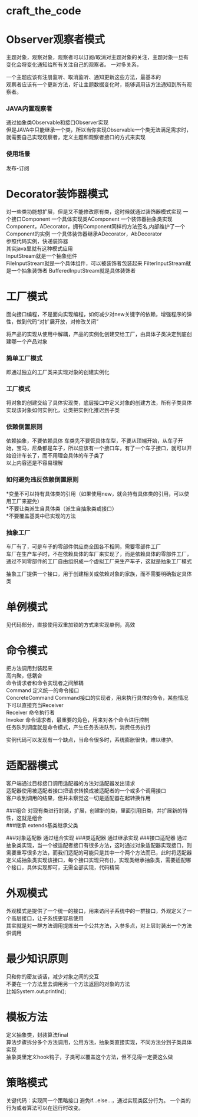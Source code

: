 # craft_the_code

Observer观察者模式
================
主题对象，观察对象，观察者可以订阅/取消对主题对象的关注，主题对象一旦有变化会将变化通知给所有关注自己的观察者。
一对多关系，  

一个主题应该有注册监听、取消监听、通知更新这些方法，最基本的  
观察者应该有一个更新方法，好让主题数据变化时，能够调用该方法通知到所有观察者。  

### JAVA内置观察者
通过抽象类Observable和接口Observer实现  
但是JAVA中只能继承一个类，所以当你实现Observable一个类无法满足需求时，就需要自己实现观察者，定义主题和观察者接口的方式来实现

### 使用场景
发布-订阅




Decorator装饰器模式
================
对一些类功能想扩展，但是又不能修改原有类，这时候就通过装饰器模式实现
一个接口Component
一个具体实现类AComponent
一个装饰器抽象类实现Component，ADecorator，拥有Component同样的方法签名,内部维护了一个Component的实例
一个具体装饰器继承ADecorator，AbDecorator  
参照代码实例，快递装饰器  
其实java里就有这种模式应用  
InputStream就是一个抽象组件  
FileInputStream就是一个具体组件，可以被装饰者包装起来 
FilterInputStream就是一个抽象装饰者 
BufferedInputStream就是具体装饰者



工厂模式
=======
面向接口编程，不是面向实现编程，如何减少对new关键字的依赖，增强程序的弹性，做到代码“对扩展开放，对修改关闭”  

将产品的实现从使用中解耦，产品的实例化创建交给工厂，由具体子类决定到底创建哪一个产品对象  

### 简单工厂模式
即通过独立的工厂类来实现对象的创建实例化
### 工厂模式
将对象的创建交给了具体实现类，底层接口中定义对象的创建方法，所有子类具体实现该对象如何实例化，让类把实例化推迟到子类

### 依赖倒置原则
依赖抽象，不要依赖具体
车类先不要管具体车型，不要从顶端开始，从车子开始，宝马，尼桑都是车子，所以应该有一个接口车，有了一个车子接口，就可以开始设计车长了，而不用理会具体的车子类了  
以上内容还是不容易理解  
### 如何避免违反依赖倒置原则
*变量不可以持有具体类的引用（如果使用new，就会持有具体类的引用，可以使用工厂来避免）  
*不要让类派生自具体类（派生自抽象类或接口）  
*不要覆盖基类中已实现的方法  

### 抽象工厂
车厂有了，可是车子的零部件供应商全国各不相同，需要零部件工厂  
车厂在生产车子时，不在依赖具体的车厂来实现了，而是依赖具体的零部件工厂，通过不同零部件的工厂自由组织成一个虚拟工厂来生产车子，这就是抽象工厂模式  

抽象工厂提供一个接口，用于创建相关或依赖对象的家族，而不需要明确指定具体类

单例模式
=======
见代码部分，直接使用双重加锁的方式来实现单例，高效

命令模式
=======
把方法调用封装起来   
高内聚，低耦合  
命令请求者和命令实现者之间解耦  
Command 定义统一的命令接口  
ConcreteCommand Command接口的实现者，用来执行具体的命令，某些情况下可以直接充当Receiver  
Receiver 命令执行者  
Invoker  命令请求者，最重要的角色，用来对各个命令进行控制  
任务队列调度就是命令模式，产生任务丢进队列，消费任务执行  

实例代码可以发现有一个缺点，当命令很多时，系统膨胀很快，难以维护。  

适配器模式
=========
客户端通过目标接口调用适配器的方法对适配器发出请求  
适配器使用被适配者接口把请求转换成被适配者的一个或多个调用接口  
客户收到调用的结果，但并未察觉这一切是适配器在起转换作用  

###组合
对现有类进行封装，扩展，创建新的类，里面引用旧类，并扩展新的特性，这就是组合  
###继承
extends基类继承父类

###对象适配器
通过组合实现
###类适配器
通过继承实现
###接口适配器
通过抽象类实现，当一个被适配者接口有很多方法，这时通过对象适配器实现接口，则需要重写很多方法，而我们适配的可能只是其中一个两个方法而已，此时将适配器定义成抽象类实现该接口，每个接口实现只有{}，实现类继承抽象类，需要适配哪个接口，具体实现即可，无需全部实现，代码精简  

外观模式
=======
外观模式是提供了一个统一的接口，用来访问子系统中的一群接口，外观定义了一个高层接口，让子系统更容易使用  
其实就是对一群方法调用提炼出一个公共方法，入参多点，对上层封装出一个方法供调用  

最少知识原则
==========
只和你的密友谈话，减少对象之间的交互  
不要在一个方法里去调用另一个方法返回的对象的方法  
比如System.out.println();  

模板方法
=======
定义抽象类，封装算法final  
算法步骤拆分多个方法调用，公用方法，抽象类直接实现，不同方法分到子类具体实现  
抽象类里定义hook钩子，子类可以覆盖这个方法，但不见得一定要这么做  

策略模式
=======
关键代码：实现同一个策略接口
避免if...else...，通过实现类区分行为。
一个类的行为或者算法可以在运行时改变。



















